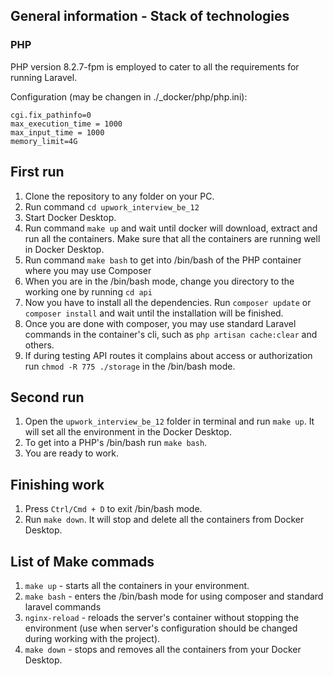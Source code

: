 ## General information - Stack of technologies

### PHP
PHP version 8.2.7-fpm is employed to cater to all the requirements for running Laravel.

Configuration (may be changen in ./_docker/php/php.ini):
```
cgi.fix_pathinfo=0
max_execution_time = 1000
max_input_time = 1000
memory_limit=4G
```

## First run
1. Clone the repository to any folder on your PC.
2. Run command ```cd upwork_interview_be_12```
3. Start Docker Desktop.
4. Run command ```make up``` and wait until docker will download, extract and run all the containers. Make sure that all the containers are running well in Docker Desktop.
5. Run command ```make bash``` to get into /bin/bash of the PHP container where you may use Composer
6. When you are in the /bin/bash mode, change you directory to the working one by running ```cd api```
7. Now you have to install all the dependencies. Run ```composer update``` or ```composer install``` and wait until the installation will be finished.
8. Once you are done with composer, you may use standard Laravel commands in the container's cli, such as ```php artisan cache:clear``` and others.
9. If during testing API routes it complains about access or authorization run ```chmod -R 775 ./storage``` in the /bin/bash mode.

## Second run
1. Open the ```upwork_interview_be_12``` folder in terminal and run ```make up```. It will set all the environment in the Docker Desktop.
2. To get into a PHP's /bin/bash run ```make bash```.
3. You are ready to work.

## Finishing work
1. Press ```Ctrl/Cmd + D``` to exit /bin/bash mode.
2. Run ```make down```. It will stop and delete all the containers from Docker Desktop.

## List of Make commads
1. ```make up``` - starts all the containers in your environment.
2. ```make bash``` - enters the /bin/bash mode for using composer and standard laravel commands
3. ```nginx-reload``` - reloads the server's container without stopping the environment (use when server's configuration should be changed during working with the project).
4. ```make down``` - stops and removes all the containers from your Docker Desktop.
